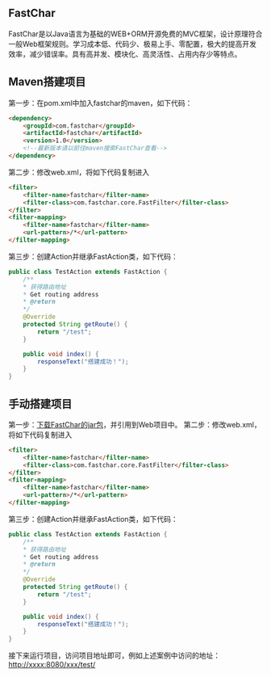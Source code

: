 ## FastChar

FastChar是以Java语言为基础的WEB+ORM开源免费的MVC框架，设计原理符合一般Web框架规则。学习成本低、代码少、极易上手、零配置，极大的提高开发效率，减少错误率。具有高并发、模块化、高灵活性、占用内存少等特点。

## Maven搭建项目

第一步：在pom.xml中加入fastchar的maven，如下代码：

```Html
<dependency>
    <groupId>com.fastchar</groupId>
    <artifactId>fastchar</artifactId>
    <version>1.0</version>
    <!--最新版本请以前往maven搜索FastChar查看-->
</dependency>
```

第二步：修改web.xml，将如下代码复制进入

```Html
<filter>
    <filter-name>fastchar</filter-name>
    <filter-class>com.fastchar.core.FastFilter</filter-class>
</filter>
<filter-mapping>
    <filter-name>fastchar</filter-name>
    <url-pattern>/*</url-pattern>
</filter-mapping>
```

第三步：创建Action并继承FastAction类，如下代码：

```java
public class TestAction extends FastAction {
    /**
    * 获得路由地址
    * Get routing address
    * @return
    */
    @Override
    protected String getRoute() {
        return "/test";
    }

    public void index() {
        responseText("搭建成功！");
    }
}
```

## 手动搭建项目

第一步：[下载FastChar的jar包](https://www.fastchar.com/fc_lib/12)，并引用到Web项目中。
第二步：修改web.xml，将如下代码复制进入

```Html
<filter>
    <filter-name>fastchar</filter-name>
    <filter-class>com.fastchar.core.FastFilter</filter-class>
</filter>
<filter-mapping>
    <filter-name>fastchar</filter-name>
    <url-pattern>/*</url-pattern>
</filter-mapping>
```

第三步：创建Action并继承FastAction类，如下代码：

```java
public class TestAction extends FastAction {
    /**
    * 获得路由地址
    * Get routing address
    * @return
    */
    @Override
    protected String getRoute() {
        return "/test";
    }

    public void index() {
        responseText("搭建成功！");
    }
}
```


接下来运行项目，访问项目地址即可，例如上述案例中访问的地址：[http://xxxx:8080/xxx/test/](http://xxxx:8080/xxx/test/)
